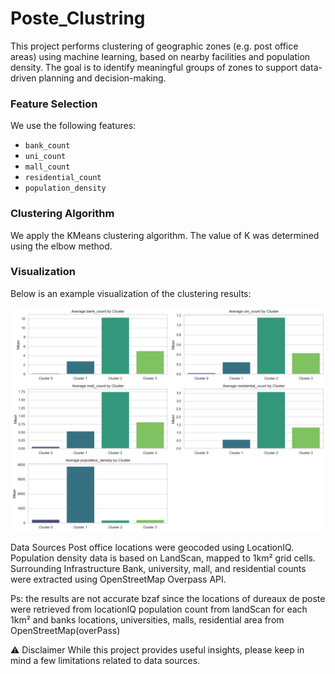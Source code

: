 ﻿# Poste_Clustring
This project performs clustering of geographic zones (e.g. post office areas) using machine learning, based on nearby facilities and population density. The goal is to identify meaningful groups of zones to support data-driven planning and decision-making.

### Feature Selection
We use the following features:
- `bank_count`
- `uni_count`
- `mall_count`
- `residential_count`
- `population_density`

### Clustering Algorithm
We apply the KMeans clustering algorithm. The value of K was determined using the elbow method.

### Visualization
Below is an example visualization of the clustering results:

![Clustering Results](image.png)

Data Sources
Post office locations were geocoded using LocationIQ.
Population density data is based on LandScan, mapped to 1km² grid cells.
Surrounding Infrastructure
Bank, university, mall, and residential counts were extracted using OpenStreetMap Overpass API.

Ps: the results are not accurate bzaf since the locations of dureaux de poste were retrieved from locationIQ population count from landScan for each 1km² and banks locations, universities, malls, residential area from OpenStreetMap(overPass)

⚠️ Disclaimer
While this project provides useful insights, please keep in mind a few limitations related to data sources.
